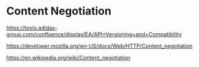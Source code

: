 # Content Negotiation

https://tools.adidas-group.com/confluence/display/EA/API+Versioning+and+Compatibility

https://developer.mozilla.org/en-US/docs/Web/HTTP/Content_negotiation

https://en.wikipedia.org/wiki/Content_negotiation
